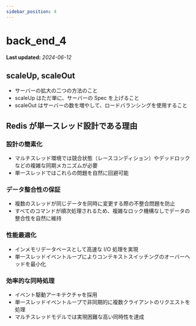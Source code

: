 ```yaml
---
sidebar_position: 4
---
```


# back_end_4

**Last updated:** _2024-06-12_

## scaleUp, scaleOut

- サーバーの拡大の二つの方法のこと
- scaleUp はただ単に、サーバーの Spec を上げること
- scaleOut はサーバーの数を増やして、ロードバランシングを使用すること

## Redis が単一スレッド設計である理由

### 設計の簡素化

- マルチスレッド環境では競合状態（レースコンディション）やデッドロックなどの複雑な同期メカニズムが必要
- 単一スレッドではこれらの問題を自然に回避可能

### データ整合性の保証

- 複数のスレッドが同じデータを同時に変更する際の不整合問題を防止
- すべてのコマンドが順次処理されるため、複雑なロック機構なしでデータの整合性を自然に維持

### 性能最適化

- インメモリデータベースとして高速な I/O 処理を実現
- 単一スレッドイベントループによりコンテキストスイッチングのオーバーヘッドを最小化

### 効率的な同時処理

- イベント駆動アーキテクチャを採用
- 単一スレッドイベントループで非同期的に複数クライアントのリクエストを処理
- マルチスレッドモデルでは実現困難な高い同時性を達成
